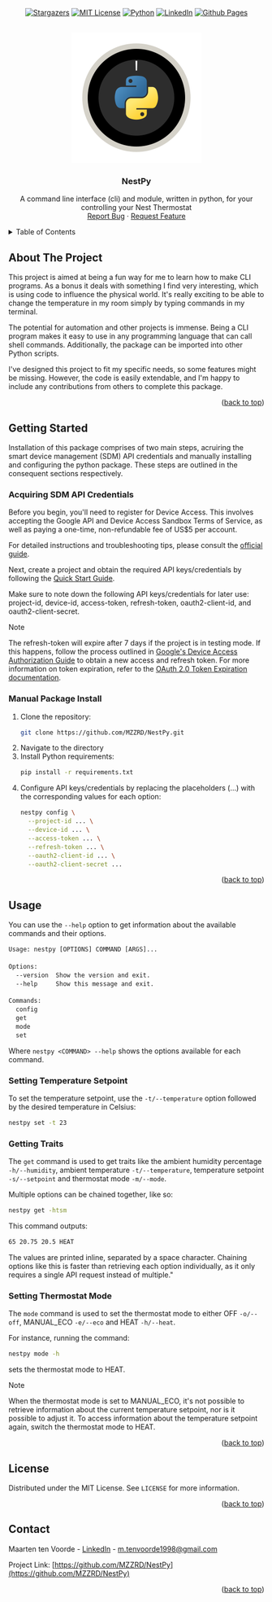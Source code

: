 <a name="readme-top"></a>

<!-- PROJECT SHIELDS -->
<div align="center">

  <a href="">[![Stargazers][stars-shield]][stars-url]</a>
  <a href="">[![MIT License][license-shield]][license-url]</a>
  <a href="">[![Python][python.org]][python-url]</a>
  <a href="">[![LinkedIn][linkedin-shield]][linkedin-url]</a>
  <a href="">[![Github Pages][github-pages]][github-pages-url]</a>

</div>

<!-- PROJECT LOGO -->
<br />
<div align="center">
  <a href="https://github.com/MZZRD/NestPy">
    <img src="images/logo.svg" alt="Logo" width="256" height="256">
  </a>

  <h3 align="center">NestPy</h3>

  <p align="center">
    A command line interface (cli) and module, written in python, for your controlling your Nest Thermostat
    <br />
    <a href="https://github.com/MZZRD/NestPy/issues/new?labels=bug&template=bug-report---.md">Report Bug</a>
    ·
    <a href="https://github.com/MZZRD/NestPy/issues/new?labels=enhancement&template=feature-request---.md">Request Feature</a>
  </p>
</div>



<!-- TABLE OF CONTENTS -->
<details>
  <summary>Table of Contents</summary>
  <ol>
    <li>
      <a href="#about-the-project">About The Project</a>
    </li>
    <li>
      <a href="#getting-started">Getting Started</a>
      <ul>
        <li><a href="#acquiring-sdm-api-credentials">Acquiring SDM API Credentials</a></li>
        <li><a href="#manual-package-install">Manual Package Install</a></li>
      </ul>
    </li>
    <li>
      <a href="#usage">Usage</a>
      <ul>
        <li><a href="#setting-temperature-setpoint">Setting Temperature Setpoint</a></li>
        <li><a href="#getting-traits">Getting Traits</a></li>
        <li><a href="#setting-thermostat-mode">Setting Thermostat Mode</a></li>
      </ul>
    </li>
    <li><a href="#license">License</a></li>
    <li><a href="#contact">Contact</a></li>
  </ol>
</details>


<!-- ABOUT THE PROJECT -->
## About The Project

This project is aimed at being a fun way for me to learn how to make CLI programs. As a bonus it deals with something I find very interesting, which is using code to influence the physical world. It's really exciting to be able to change the temperature in my room simply by typing commands in my terminal. 

The potential for automation and other projects is immense. Being a CLI program makes it easy to use in any programming language that can call shell commands. Additionally, the package can be imported into other Python scripts.

I've designed this project to fit my specific needs, so some features might be missing. However, the code is easily extendable, and I'm happy to include any contributions from others to complete this package.

<p align="right">(<a href="#readme-top">back to top</a>)</p>


<!-- GETTING STARTED -->
## Getting Started
Installation of this package comprises of two main steps, acruiring the smart device management (SDM) API credentials and manually installing and configuring the python package. These steps are outlined in the consequent sections respectively.

### Acquiring SDM API Credentials
Before you begin, you'll need to register for Device Access. This involves accepting the Google API and Device Access Sandbox Terms of Service, as well as paying a one-time, non-refundable fee of US$5 per account.

For detailed instructions and troubleshooting tips, please consult the [official guide](https://developers.google.com/nest/device-access/registration).

Next, create a project and obtain the required API keys/credentials by following the [Quick Start Guide](https://developers.google.com/nest/device-access/get-started).

Make sure to note down the following API keys/credentials for later use: project-id, device-id, access-token, refresh-token, oauth2-client-id, and oauth2-client-secret.

> [!NOTE]
> The refresh-token will expire after 7 days if the project is in testing mode. If this happens, follow the process outlined in [Google's Device Access Authorization Guide](https://developers.google.com/nest/device-access/authorize) to obtain a new access and refresh token. For more information on token expiration, refer to the [OAuth 2.0 Token Expiration documentation](https://developers.google.com/identity/protocols/oauth2#expiration).

### Manual Package Install

1. Clone the repository:
   ```sh
   git clone https://github.com/MZZRD/NestPy.git
   ```
2. Navigate to the directory
3. Install Python requirements:
   ```sh
   pip install -r requirements.txt
   ```
4. Configure API keys/credentials by replacing the placeholders (...) with the corresponding values for each option:
   ```sh
   nestpy config \
     --project-id ... \
     --device-id ... \
     --access-token ... \
     --refresh-token ... \
     --oauth2-client-id ... \
     --oauth2-client-secret ...
   ```

<p align="right">(<a href="#readme-top">back to top</a>)</p>

<!-- USAGE EXAMPLES -->
## Usage

You can use the `--help` option to get information about the available commands and their options.

```txt
Usage: nestpy [OPTIONS] COMMAND [ARGS]...

Options:
  --version  Show the version and exit.
  --help     Show this message and exit.

Commands:
  config
  get
  mode
  set
```

Where `nestpy <COMMAND> --help` shows the options available for each command.

### Setting Temperature Setpoint
To set the temperature setpoint, use the `-t/--temperature` option followed by the desired temperature in Celsius:
```sh
nestpy set -t 23
```

### Getting Traits
The `get` command is used to get traits like the ambient humidity percentage `-h/--humidity`, ambient temperature `-t/--temperature`, temperature setpoint `-s/--setpoint` and thermostat mode `-m/--mode`. 

Multiple options can be chained together, like so:
```sh
nestpy get -htsm
```
This command outputs:
```txt
65 20.75 20.5 HEAT
```
The values are printed inline, separated by a space character. Chaining options like this is faster than retrieving each option individually, as it only requires a single API request instead of multiple."

### Setting Thermostat Mode
The `mode` command is used to set the thermostat mode to either OFF `-o/--off`, MANUAL_ECO `-e/--eco` and HEAT `-h/--heat`.

For instance, running the command:

```sh
nestpy mode -h
```

sets the thermostat mode to HEAT.

> [!NOTE]
> When the thermostat mode is set to MANUAL_ECO, it's not possible to retrieve information about the current temperature setpoint, nor is it possible to adjust it. To access information about the temperature setpoint again, switch the thermostat mode to HEAT.

<p align="right">(<a href="#readme-top">back to top</a>)</p>


<!-- LICENSE -->
## License

Distributed under the MIT License. See `LICENSE` for more information.

<p align="right">(<a href="#readme-top">back to top</a>)</p>



<!-- CONTACT -->
## Contact

Maarten ten Voorde - [LinkedIn]([https://twitter.com/your_username](https://www.linkedin.com/in/maarten-ten-voorde-jb/)) - m.tenvoorde1998@gmail.com

Project Link: [https://github.com/MZZRD/NestPy](https://github.com/MZZRD/NestPy)

<p align="right">(<a href="#readme-top">back to top</a>)</p>


<!-- MARKDOWN LINKS & IMAGES -->
[stars-shield]: https://img.shields.io/github/stars/MZZRD/NestPy.svg?style=for-the-badge
[stars-url]: https://github.com/MZZRD/NestPy/stargazers
[license-shield]: https://img.shields.io/github/license/MZZRD/NestPy.svg?style=for-the-badge
[license-url]: https://github.com/MZZRD/NestPy/blob/main/LICENSE
[linkedin-shield]: https://img.shields.io/badge/LinkedIn-0077B5?style=for-the-badge&logo=linkedin&logoColor=white
[linkedin-url]: https://www.linkedin.com/in/maarten-ten-voorde-jb/
[python.org]: https://img.shields.io/badge/Python-3776AB?style=for-the-badge&logo=python&logoColor=white
[python-url]: https://python.org
[github-pages]: https://img.shields.io/badge/about%20me-121013?style=for-the-badge&logo=github&logoColor=white
[github-pages-url]: https://MZZRD.github.io
